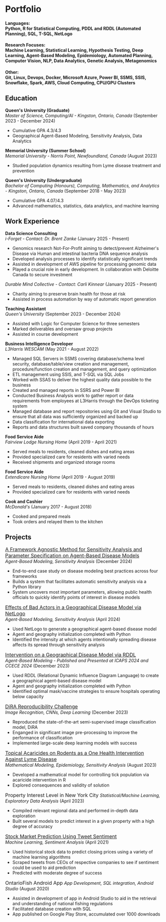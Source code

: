 # Portfolio

#### Languages: <br /> Python, R for Statistical Computing, PDDL and RDDL (Automated Planning), SQL, T-SQL, NetLogo
#### Research Focuses: <br /> Machine Learning, Statistical Learning, Hypothesis Testing, Deep Learning, Agent-Based Modeling, Epidemiology, Automated Planning, Computer Vision, NLP, Data Analytics, Genetic Analysis, Metagenomics
#### Other: <br /> Git, Linux, Devops, Docker, Microsoft Azure, Power BI, SSMS, SSIS, Snowflake, Spark, AWS, Cloud Computing, CPU/GPU Clusters

## Education					
**Queen's University (Graduate)** <br />
_Master of Science, Computing/AI - Kingston, Ontario, Canada_ (September 2023 - December 2024)
- Cumulative GPA 4.3/4.3
- Geographical Agent-Based Modeling, Sensitivity Analysis, Data Analytics

**Memorial University (Summer School)** <br />
  _Memorial University - Norris Point, Newfoundland, Canada_ (August 2023)
- Studied population dynamics resulting from Lyme disease treatment and prevention

**Queen's University (Undergraduate)** <br />
  _Bachelor of Computing (Honours), Computing, Mathematics, and Analytics - Kingston, Ontario, Canada_ (September 2018 - May 2023)
- Cumulative GPA 4.07/4.3
- Advanced mathematics, statistics, data analytics, and machine learning

## Work Experience
**Data Science Consulting** <br />
_i-Forget - Contact: Dr. Brent Zanke_ (January 2025 - Present)
- Genomics research Not-For-Profit aiming to detect/prevent Alzheimer's Disease via Human and intestinal bacteria DNA sequence analysis
- Developed analysis processes to identify statistically significant trends
- Assisted in development of AWS pipeline for processing genomic data
- Played a crucial role in early development. In collaboration with Deloitte Canada to secure investment

_Durable Mind Collective - Contact: Carli Kinnear_ (January 2025 - Present)
- Charity aiming to preserve brain health for those at risk
- Assisted in process automation by way of automatic report generation

**Teaching Assistant** <br />
_Queen's University_ (September 2023 - December 2024)
- Assisted with Logic for Computer Science for three semesters
- Marked deliverables and oversaw group projects
- Assisted in course development

**Business Intelligence Developer** <br />
_L3Harris WESCAM_ (May 2021 - August 2022)
- Managed SQL Servers in SSMS covering database/schema level security, database/table/view creation and management, procedure/function creation and management, and query 
optimization
- ETL management using SSIS, and T-SQL via SQL Jobs
- Worked with SSAS to deliver the highest quality data possible to the business
- Created and managed reports in SSRS and Power BI
- Conducted Business Analysis work to gather report or data requirements from employees at L3Harris through the DevOps ticketing system
- Managed database and report repositories using Git and Visual Studio to ensure that all data was sufficiently organized and backed up
- Data classification for international data exporting
- Reports and data structures built saved company thousands of hours

**Food Service Aide** <br />
_Fairview Lodge Nursing Home_ (April 2019 - April 2021)
- Served meals to residents, cleaned dishes and eating areas
- Provided specialized care for residents with varied needs
- Received shipments and organized storage rooms

**Food Service Aide** <br />
_Extendicare Nursing Home_ (April 2019 - August 2019)
- Served meals to residents, cleaned dishes and eating areas
- Provided specialized care for residents with varied needs

**Cook and Cashier** <br />
_McDonald's_ (January 2017 - August 2018)
- Cooked and prepared meals
- Took orders and relayed them to the kitchen

## Projects

<a href="pdfs/Thesis-Final.pdf"><font size="+0.5">A Framework Agnostic Method for Sensitivity Analysis and Parameter Specification on Agent-Based Disease Models </font> </a> <br />
_Agent-Based Modeling, Sensitivity Analysis_ (December 2024)
- End-to-end case study on disease modeling best practices across four frameworks
- Builds a system that facilitates automatic sensitivity analysis via a Python library
- System uncovers most important parameters, allowing public health officials to quickly identify points of interest in disease models

<a href="pdfs/Bad_Actors.pdf"><font size="+0.5">Effects of Bad Actors in a Geographical Disease Model via NetLogo </font> </a> <br />
_Agent-Based Modeling, Sensitivity Analysis_ (April 2024)
- Used NetLogo to generate a geographical agent-based disease model
- Agent and geography initialization completed with Python
- Identified the intensity at which agents intentionally spreading disease affects its spread through sensitivity analysis

<a href="pdfs/RDDL_Sim.pdf"><font size="+0.5">Intervention on a Geographical Disease Model via RDDL </font> </a> <br />
_Agent-Based Modeling - Published and Presented at ICAPS 2024 and CCECE 2024_ (December 2023)
- Used RDDL (Relational Dynamic Influence Diagram Language) to create a geographical agent-based disease model
- Agent and geography initialization completed with Python
- Identified optimal mask/vaccine strategies to ensure hospitals operating below capacity

<a href="pdfs/DiRA.pdf"><font size="+0.5">DiRA Reproducibility Challenge </font> </a> <br />
_Image Recognition, CNNs, Deep Learning_ (December 2023)
- Reproduced the state-of-the-art semi-supervised image classification model, DiRA
- Enganged in significant image pre-processing to improve the performance of classification
- Implemented large-scale deep learning models with success

<a href="pdfs/Lyme_Disease.pdf"><font size="+0.5">Topical Acaricides on Rodents as a One Health Intervention Against Lyme Disease </font> </a> <br />
_Mathematical Modeling, Epidemiology, Sensitivity Analysis_ (August 2023)
- Developed a mathematical model for controlling tick population via acaricide intervention in R
- Explored consequences and validity of solution

<font size="+0.5">Property Interest Level in New York City </font>
_Statistical/Machine Learning, Exploratory Data Analysis_ (April 2023)
- Compiled relevant regional data and performed in-depth data exploration
- Built several models to predict interest in a given property with a high degree of accuracy

<a href="pdfs/Stock Market Analysis.pdf"><font size="+0.5">Stock Market Prediction Using Tweet Sentiment </font> </a>  <br />
_Machine Learning, Sentiment Analysis_ (April 2021)
- Used historical stock data to predict closing prices using a variety of machine learning algorithms
- Scraped tweets from CEOs of respective companies to see if sentiment could be used to aid prediction
- Predicted with moderate degree of success

<font size="+0.5">OntarioFish Android App </font>
_App Development, SQL integration, Android Studio_ (August 2020)
- Assisted in development of app in Android Studio to aid in the retrieval and understanding of national fishing regulations
- Facilitated database creation with SQL
- App published on Google Play Store, accumulated over 1000 downloads
